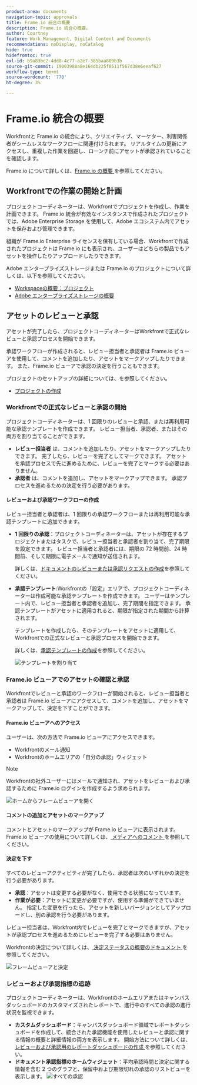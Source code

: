 ```yaml
---
product-area: documents
navigation-topic: approvals
title: Frame.io 統合の概要
description: Frame.io 統合の概要。
author: Courtney
feature: Work Management, Digital Content and Documents
recommendations: noDisplay, noCatalog
hide: true
hidefromtoc: true
exl-id: b9a83bc2-4dd8-4c77-a2e7-385baa809b3b
source-git-commit: 19003988a8e164db225f8511f567d38e6eeaf627
workflow-type: tm+mt
source-wordcount: '770'
ht-degree: 3%

---
```


# Frame.io 統合の概要

Workfrontと Frame.io の統合により、クリエイティブ、マーケター、利害関係者がシームレスなワークフローに関連付けられます。 リアルタイムの更新にアクセスし、重複した作業を回避し、ローンチ前にアセットが承認されていることを確認します。

Frame.io について詳しくは、[Frame.io の概要 ](https://support.frame.io/en/collections/49298-getting-started) を参照してください。

## Workfrontでの作業の開始と計画

プロジェクトコーディネーターは、Workfrontでプロジェクトを作成し、作業を計画できます。 Frame.io 統合が有効なインスタンスで作成されたプロジェクトでは、Adobe Enterprise Storage を使用して、Adobe エコシステム内でアセットを保存および管理できます。

組織が Frame.io Enterprise ライセンスを保有している場合、Workfrontで作成されたプロジェクトは Frame.io にも表示され、ユーザーはどちらの製品でもアセットを操作したりアップロードしたりできます。

Adobe エンタープライズストレージまたは Frame.io のプロジェクトについて詳しくは、以下を参照してください。

* [Workspaceの概要：プロジェクト ](https://help.frame.io/en/articles/9101001-workspace-overview#h_d9f8654895)
* [Adobe エンタープライズストレージの概要](/help/quicksilver/review-and-approve-work/esm-overview.md)

## アセットのレビューと承認

アセットが完了したら、プロジェクトコーディネーターはWorkfrontで正式なレビューと承認プロセスを開始できます。

承認ワークフローが作成されると、レビュー担当者と承認者は Frame.io ビューアを使用して、コメントを追加したり、アセットをマークアップしたりできます。 また、Frame.io ビューアで承認の決定を行うこともできます。

プロジェクトのセットアップの詳細については、を参照してください。

* [プロジェクトの作成](/help/quicksilver/manage-work/projects/create-projects/create-project.md)
  <!--* [Frame.io integration overview](/help/quicksilver/review-and-approve-work/native-integrations/frame-io/frame-int-overview.md)-->

### Workfrontでの正式なレビューと承認の開始

プロジェクトコーディネーターは、1 回限りのレビューと承認、または再利用可能な承認テンプレートを作成できます。 レビュー担当者、承認者、またはその両方を割り当てることができます。

* **レビュー担当者** は、コメントを追加したり、アセットをマークアップしたりできます。 完了したら、レビューを完了としてマークできます。 アセットを承認プロセスで先に進めるために、レビューを完了とマークする必要はありません。
* **承認者** は、コメントを追加し、アセットをマークアップできます。 承認プロセスを進めるための決定を行う必要があります。

#### レビューおよび承認ワークフローの作成

レビュー担当者と承認者は、1 回限りの承認ワークフローまたは再利用可能な承認テンプレートに追加できます。

* **1 回限りの承認**：プロジェクトコーディネーターは、アセットが存在するプロジェクトまたはタスクで、レビュー担当者と承認者を割り当て、完了期限を設定できます。 レビュー担当者と承認者には、期限の 72 時間前、24 時間前、そして期限に電子メールで通知が送信されます。

  詳しくは、[ドキュメントのレビューまたは承認リクエストの作成](/help/quicksilver/review-and-approve-work/document-reviews-and-approvals/manage-document-approvals/create-a-document-approval.md)を参照してください。

* **承認テンプレート**:Workfrontの「設定」エリアで、プロジェクトコーディネーターは作成可能な承認テンプレートを作成できます。 ユーザーはテンプレート内で、レビュー担当者と承認者を追加し、完了期間を指定できます。 承認テンプレートがアセットに適用されると、期限が指定された期間から計算されます。

  テンプレートを作成したら、そのテンプレートをアセットに適用して、Workfrontでの正式なレビューと承認プロセスを開始できます。

  詳しくは、[承認テンプレートの作成](/help/quicksilver/review-and-approve-work/document-reviews-and-approvals/manage-document-approvals/create-approval-template.md)を参照してください。


  ![ テンプレートを割り当て ](assets/assign-template.png)

### Frame.io ビューアでのアセットの確認と承認

Workfrontでレビューと承認のワークフローが開始されると、レビュー担当者と承認者は Frame.io ビューアにアクセスして、コメントを追加し、アセットをマークアップして、決定を下すことができます。

<!--For more information, see [Review and approve with the Frame.io viewer](/help/quicksilver/review-and-approve-work/document-reviews-and-approvals/review-with-frame.md).-->

#### Frame.io ビューアへのアクセス

ユーザーは、次の方法で Frame.io ビューアにアクセスできます。

* Workfrontのメール通知
* Workfrontのホームエリアの「自分の承認」ウィジェット

>[!NOTE]
>
>Workfrontの社外ユーザーにはメールで通知され、アセットをレビューおよび承認するために Frame.io ログインを作成するよう求められます。<!--is this still accurate?-->

![ ホームからフレームビューアを開く ](assets/open-fio-viewwer.png)

#### コメントの追加とアセットのマークアップ

コメントとアセットのマークアップが Frame.io ビューアに表示されます。 Frame.io ビューアの使用について詳しくは、[ メディアへのコメント ](https://help.frame.io/en/articles/9105251-commenting-on-your-media) を参照してください。

#### 決定を下す

すべてのレビューアクティビティが完了したら、承認者は次のいずれかの決定を行う必要があります。

* **承認**：アセットは変更する必要がなく、使用できる状態になっています。
* **作業が必要**：アセットに変更が必要ですが、使用する準備ができていません。 指定した変更を行ったら、アセットを新しいバージョンとしてアップロードし、別の承認を行う必要があります。<!--is the same approval workflow automatically applied? Does the coordinator have to do anything to get the approval going? -->

レビュー担当者は、Workfront内でレビューを完了とマークできますが、アセットが承認プロセスを進めるためにレビューを完了する必要はありません。

Workfrontの決定について詳しくは、[ 決定ステータスの概要のドキュメント ](/help/quicksilver/review-and-approve-work/document-reviews-and-approvals/manage-document-approvals/document-approval-status.md) を参照してください。

![ フレームビューアと決定 ](assets/decision-fio.png)


### レビューおよび承認指標の追跡

プロジェクトコーディネーターは、Workfrontのホームエリアまたはキャンバスダッシュボードのカスタマイズされたレポートで、進行中のすべての承認の進行状況を監視できます。

* **カスタムダッシュボード**：キャンバスダッシュボード領域でレポートダッシュボードを作成して、統合された承認機能を使用したレビューと承認に関する情報の概要と詳細情報の両方を表示します。 開始方法について詳しくは、[ レビューおよび承認用のレポートダッシュボードの作成 ](/help/quicksilver/review-and-approve-work/document-reviews-and-approvals/create-review-and-approval-dashboard.md) を参照してください。
* **ドキュメント承認指標のホームウィジェット**：平均承認時間と決定に関する情報を含む 2 つのグラフと、保留中および期限切れの承認のリストビューを表示します。
  ![すべての承認](assets/all-approvals.png)